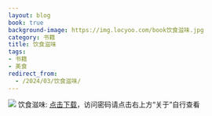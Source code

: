 ```yaml
---
layout: blog
book: true
background-image: https://img.locyoo.com/book饮食滋味.jpg
category: 书籍
title: 饮食滋味
tags:
- 书籍
- 美食
redirect_from:
  - /2024/03/饮食滋味/
---
```

![](https://img.locyoo.com/book饮食滋味.jpg)
饮食滋味: <a name = "ref1" href="https://url18.ctfile.com/f/50983618-1269466924-f7b777?p=3619">点击下载</a>，访问密码请点击右上方“关于”自行查看